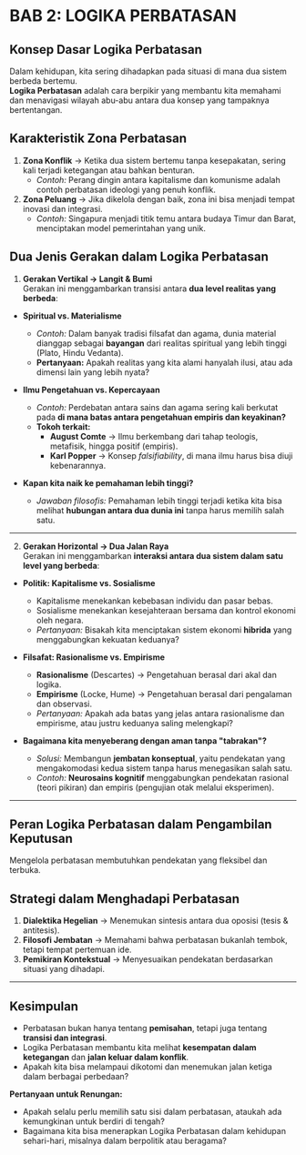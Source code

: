 # **BAB 2: LOGIKA PERBATASAN**  

## **Konsep Dasar Logika Perbatasan**  

Dalam kehidupan, kita sering dihadapkan pada situasi di mana dua sistem berbeda bertemu.  
**Logika Perbatasan** adalah cara berpikir yang membantu kita memahami dan menavigasi wilayah abu-abu antara dua konsep yang tampaknya bertentangan.  

## **Karakteristik Zona Perbatasan**  
1. **Zona Konflik** → Ketika dua sistem bertemu tanpa kesepakatan, sering kali terjadi ketegangan atau bahkan benturan.  
   - *Contoh:* Perang dingin antara kapitalisme dan komunisme adalah contoh perbatasan ideologi yang penuh konflik.  
2. **Zona Peluang** → Jika dikelola dengan baik, zona ini bisa menjadi tempat inovasi dan integrasi.  
   - *Contoh:* Singapura menjadi titik temu antara budaya Timur dan Barat, menciptakan model pemerintahan yang unik.  

## **Dua Jenis Gerakan dalam Logika Perbatasan**  

1. **Gerakan Vertikal → Langit & Bumi**  
Gerakan ini menggambarkan transisi antara **dua level realitas yang berbeda**:  
- **Spiritual vs. Materialisme**  
  - *Contoh:* Dalam banyak tradisi filsafat dan agama, dunia material dianggap sebagai **bayangan** dari realitas spiritual yang lebih tinggi (Plato, Hindu Vedanta).  
  - **Pertanyaan:** Apakah realitas yang kita alami hanyalah ilusi, atau ada dimensi lain yang lebih nyata?  

- **Ilmu Pengetahuan vs. Kepercayaan**  
  - *Contoh:* Perdebatan antara sains dan agama sering kali berkutat pada **di mana batas antara pengetahuan empiris dan keyakinan?**  
  - **Tokoh terkait:**  
    - **August Comte** → Ilmu berkembang dari tahap teologis, metafisik, hingga positif (empiris).  
    - **Karl Popper** → Konsep *falsifiability*, di mana ilmu harus bisa diuji kebenarannya.  

- **Kapan kita naik ke pemahaman lebih tinggi?**  
  - *Jawaban filosofis:* Pemahaman lebih tinggi terjadi ketika kita bisa melihat **hubungan antara dua dunia ini** tanpa harus memilih salah satu.  

---

2. **Gerakan Horizontal → Dua Jalan Raya**  
Gerakan ini menggambarkan **interaksi antara dua sistem dalam satu level yang berbeda**:  
- **Politik: Kapitalisme vs. Sosialisme**  
  - Kapitalisme menekankan kebebasan individu dan pasar bebas.  
  - Sosialisme menekankan kesejahteraan bersama dan kontrol ekonomi oleh negara.  
  - *Pertanyaan:* Bisakah kita menciptakan sistem ekonomi **hibrida** yang menggabungkan kekuatan keduanya?  

- **Filsafat: Rasionalisme vs. Empirisme**  
  - **Rasionalisme** (Descartes) → Pengetahuan berasal dari akal dan logika.  
  - **Empirisme** (Locke, Hume) → Pengetahuan berasal dari pengalaman dan observasi.  
  - *Pertanyaan:* Apakah ada batas yang jelas antara rasionalisme dan empirisme, atau justru keduanya saling melengkapi?  

- **Bagaimana kita menyeberang dengan aman tanpa "tabrakan"?**  
  - *Solusi:* Membangun **jembatan konseptual**, yaitu pendekatan yang mengakomodasi kedua sistem tanpa harus menegasikan salah satu.  
  - *Contoh:* **Neurosains kognitif** menggabungkan pendekatan rasional (teori pikiran) dan empiris (pengujian otak melalui eksperimen).  

---

## **Peran Logika Perbatasan dalam Pengambilan Keputusan**  
Mengelola perbatasan membutuhkan pendekatan yang fleksibel dan terbuka.  

## **Strategi dalam Menghadapi Perbatasan**  
1. **Dialektika Hegelian** → Menemukan sintesis antara dua oposisi (tesis & antitesis).  
2. **Filosofi Jembatan** → Memahami bahwa perbatasan bukanlah tembok, tetapi tempat pertemuan ide.  
3. **Pemikiran Kontekstual** → Menyesuaikan pendekatan berdasarkan situasi yang dihadapi.  

---

## **Kesimpulan**  
- Perbatasan bukan hanya tentang **pemisahan**, tetapi juga tentang **transisi dan integrasi**.  
- Logika Perbatasan membantu kita melihat **kesempatan dalam ketegangan** dan **jalan keluar dalam konflik**.  
- Apakah kita bisa melampaui dikotomi dan menemukan jalan ketiga dalam berbagai perbedaan?  

**Pertanyaan untuk Renungan:**  
- Apakah selalu perlu memilih satu sisi dalam perbatasan, ataukah ada kemungkinan untuk berdiri di tengah?  
- Bagaimana kita bisa menerapkan Logika Perbatasan dalam kehidupan sehari-hari, misalnya dalam berpolitik atau beragama?  
